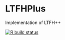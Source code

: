 # LTFHPlus
Implementation of LTFH++

<!-- badges: start -->
[![R build status](https://github.com/privefl/LTFHPlus/workflows/R-CMD-check/badge.svg)](https://github.com/privefl/LTFHPlus/actions)
<!-- badges: end -->
